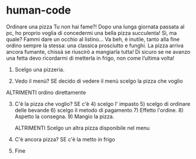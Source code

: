 # human-code
Ordinare una pizza
Tu non hai fame?!
Dopo una lunga giornata passata al pc, ho proprio voglia di concedermi una bella pizza succulenta! Sì, ma quale? Fammi dare un occhio al listino… Va beh, è inutile, tanto alla fine ordino sempre la stessa: una classica prosciutto e funghi. La pizza arriva ancora fumante, chissà se riuscirò a mangiarla tutta!
Di sicuro se ne avanzo una fetta devo ricordarmi di metterla in frigo, non come l’ultima volta! 



1) Scelgo una pizzeria.

2) Vedo il menù?
    SE decido di vedere il menù scelgo la pizza che voglio

  ALTRIMENTI  ordino direttamente

3) C'è la pizza che voglio?
     SE c'è
     4) scelgo l' impasto
     5) scelgo di ordinare delle bevande
     6) scelgo il metodo di pagamento
     7) Effetto l'ordine.
     8) Aspetto la consegna.
     9) Mangio la pizza.


   ALTRIMENTI Scelgo un altra pizza disponibile nel menu



10) C'è ancora pizza?
    SE c'è la metto in frigo
11) Fine
